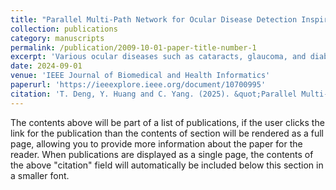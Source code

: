 ```yaml
---
title: "Parallel Multi-Path Network for Ocular Disease Detection Inspired by Visual Cognition Mechanism"
collection: publications
category: manuscripts
permalink: /publication/2009-10-01-paper-title-number-1
excerpt: 'Various ocular diseases such as cataracts, glaucoma, and diabetic retinopathy have become several major factors causing non-congenital visual impairment, which seriously threatens vision health. The shortage of ophthalmic medical resources has brought huge obstacles to large-scale ocular disease screening. Therefore, it is necessary to use computer-aided diagnosis (CAD) technology to achieve large-scale screening and diagnosis of ocular diseases. In this work, inspired by the human visual cognition mechanism, we propose a parallel multi-path network for multiple ocular diseases detection, called PMP-OD, which integrates the detection of multiple common ocular diseases, including cataracts, glaucoma, diabetic retinopathy, and pathological myopia. The bottom-up features of the fundus image are extracted by a common convolutional module, the Low-level Feature Extraction module, which simulates the non-selective pathway. Simultaneously, the top-down vessel and other lesion features are extracted by the High-level Feature Extraction module that simulates the selective pathway. The retinal vessel and lesion features can be regarded as task-driven high-level semantic information in the physician disease diagnosis process. Then, the features are fused by a feature fusion module based on the attention mechanism. Finally, the disease classifier gives prediction results according to the integrated multi-features. The experimental results indicate that our PMP-OD model outperforms other state-of-the-art (SOTA) models on an ocular disease dataset reconstructed from ODIR-5K, APTOS-2019, ORIGA-light, and Kaggle.'
date: 2024-09-01
venue: 'IEEE Journal of Biomedical and Health Informatics'
paperurl: 'https://ieeexplore.ieee.org/document/10700995'
citation: 'T. Deng, Y. Huang and C. Yang. (2025). &quot;Parallel Multi-Path Network for Ocular Disease Detection Inspired by Visual Cognition Mechanism.&quot; <i>IEEE Journal of Biomedical and Health Informatics<i>. vol. 29, no. 1, pp. 345-357.'
---
```

The contents above will be part of a list of publications, if the user clicks the link for the publication than the contents of section will be rendered as a full page, allowing you to provide more information about the paper for the reader. When publications are displayed as a single page, the contents of the above "citation" field will automatically be included below this section in a smaller font.
